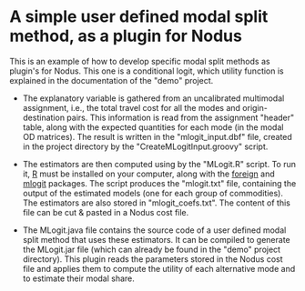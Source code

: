 # A simple user defined modal split method, as a plugin for Nodus

This is an example of how to develop specific modal split methods as plugin's for Nodus. This one is a conditional logit, 
which utility function is explained in the documentation of the "demo" project.

- The explanatory variable is gathered from an uncalibrated multimodal assignment, i.e., the total travel cost for all the modes
 and origin-destination pairs. This information is read from the assignment "header" table, along with the expected quantities for 
 each mode (in the modal OD matrices). The result is written in the "mlogit_input.dbf" file, created in the project directory by 
 the "CreateMLogitInput.groovy" script.

- The estimators are then computed using by the "MLogit.R" script. To run it, [R](https://www.r-project.org/) must be installed on 
your computer, along with the [foreign](https://cran.r-project.org/package=foreign) and
[mlogit](https://cran.r-project.org/package=mlogit) packages. The script produces the "mlogit.txt" file, containing the output of
the estimated models (one for each group of commodities). The estimators are also stored in "mlogit_coefs.txt". 
The content of this file can be cut & pasted in a Nodus cost file. 

- The MLogit.java file contains the source code of a user defined modal split method that uses these estimators. It can be compiled 
to generate the MLogit.jar file (which can already be found in the "demo" project directory). This plugin reads the parameters 
stored in the Nodus cost file and applies them to compute the utility of each alternative mode and to estimate their modal share. 
